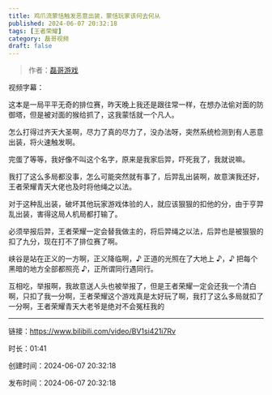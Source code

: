 ```yaml
---
title: 鸡爪流蒙恬触发恶意出装，蒙恬玩家该何去何从
published: 2024-06-07 20:32:18
tags: [王者荣耀]
category: 磊哥视频
draft: false
---
```



> 作者：[磊哥游戏](https://space.bilibili.com/268941858?spm_id_from=333.788.upinfo.head.click)

视频字幕：

这本是一局平平无奇的排位赛，昨天晚上我还是跟往常一样，在想办法偷对面的防御塔，但是被对面的猴给抓了，这我蒙恬就一个凡人。

怎么打得过齐天大圣啊，尽力了真的尽力了，没办法呀，突然系统检测到有人恶意出装，将火速触发啊。

完蛋了等等，我好像不叫这个名字，原来是我家后羿，吓死我了，我就说嘛。

我打了这么多局都没事，怎么可能突然就有事了，后羿乱出装啊，故意演我还好，王者荣耀青天大佬也及时将他绳之以法。

对于这种乱出装，破坏其他玩家游戏体验的人，就应该狠狠的扣他的分，由于亨羿乱出装，害得这局人机局都打输了。

必须举报后羿，王者荣耀一定会替我做主的，将后羿绳之以法，后羿也是被狠狠的扣了九分，现在打不了排位赛了啊。

峡谷是站在正义的一方啊，正义降临啊，♪ 正道的光照在了大地上 ♪，♪ 把每个黑暗的地方全部都照亮 ♪，正所谓同行遇同行。

互相吃，举报啊，我故意送人头也被举报了，但是王者荣耀一定会还我一个清白啊，只扣了我一分啊，王者荣耀这个游戏真是太好玩了啊，我打了这么多局就扣了一分啊，王者荣耀青天大老爷是绝对不会冤枉我的

---


链接：https://www.bilibili.com/video/BV1si421i7Rv



时长：01:41

创建时间：2024-06-07 20:32:18

发布时间：2024-06-07 20:32:18
